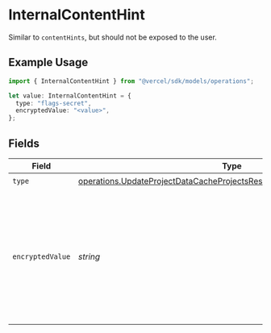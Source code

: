 # InternalContentHint

Similar to `contentHints`, but should not be exposed to the user.

## Example Usage

```typescript
import { InternalContentHint } from "@vercel/sdk/models/operations";

let value: InternalContentHint = {
  type: "flags-secret",
  encryptedValue: "<value>",
};
```

## Fields

| Field                                                                                                                                                              | Type                                                                                                                                                               | Required                                                                                                                                                           | Description                                                                                                                                                        |
| ------------------------------------------------------------------------------------------------------------------------------------------------------------------ | ------------------------------------------------------------------------------------------------------------------------------------------------------------------ | ------------------------------------------------------------------------------------------------------------------------------------------------------------------ | ------------------------------------------------------------------------------------------------------------------------------------------------------------------ |
| `type`                                                                                                                                                             | [operations.UpdateProjectDataCacheProjectsResponse200ApplicationJSONType](../../models/operations/updateprojectdatacacheprojectsresponse200applicationjsontype.md) | :heavy_check_mark:                                                                                                                                                 | N/A                                                                                                                                                                |
| `encryptedValue`                                                                                                                                                   | *string*                                                                                                                                                           | :heavy_check_mark:                                                                                                                                                 | Contains the `value` of the env variable, encrypted with a special key to make decryption possible in the subscriber Lambda.                                       |